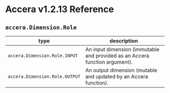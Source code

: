 [//]: # (Project: Accera)
[//]: # (Version: v1.2.13)

# Accera v1.2.13 Reference
## `accera.Dimension.Role`

type | description
--- | ---
`accera.Dimension.Role.INPUT` | An input dimension (immutable and provided as an Accera function argument).
`accera.Dimension.Role.OUTPUT` | An output dimension (mutable and updated by an Accera function).

<div style="page-break-after: always;"></div>


